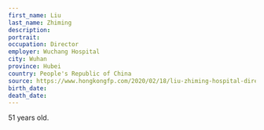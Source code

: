```yaml
---
first_name: Liu
last_name: Zhiming
description: 
portrait: 
occupation: Director
employer: Wuchang Hospital
city: Wuhan
province: Hubei
country: People's Republic of China
source: https://www.hongkongfp.com/2020/02/18/liu-zhiming-hospital-director-china-coronavirus-epicentre-succumbs-disease/
birth_date: 
death_date: 
---
```


51 years old.